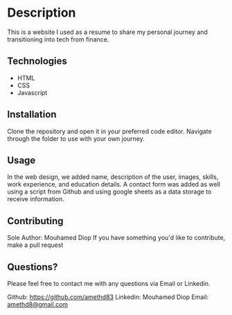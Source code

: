 # Description

This is a website I used as a resume to share my personal journey and transitioning into tech from finance.

## Technologies
* HTML
* CSS
* Javascript

## Installation
Clone the repository and open it in your preferred code editor. Navigate through the folder to use with your own journey.

## Usage
In the web design, we added name, description of the user, images, skills, work experience, and education details. A contact form was added as well using a script from Github and using google sheets as a data storage to receive information.

## Contributing
Sole Author: Mouhamed Diop
If you have something you'd like to contribute, make a pull request

## Questions?
Please feel free to contact me with any questions via Email or Linkedin.

Github: https://github.com/amethd83
Linkedin: Mouhamed Diop
Email: amethd8@gmail.com




